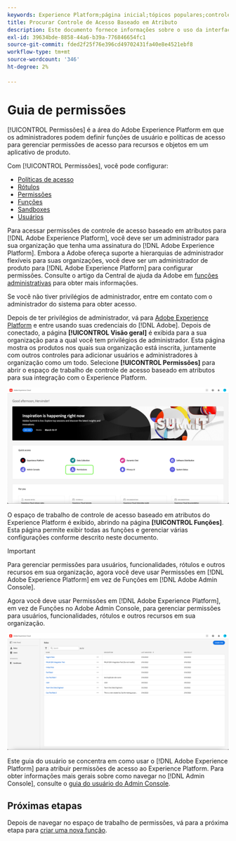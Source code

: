 ```yaml
---
keywords: Experience Platform;página inicial;tópicos populares;controle de acesso;controle de acesso baseado em atributo;;home;popular topics;access control;attribute-based access control;ABAC
title: Procurar Controle de Acesso Baseado em Atributo
description: Este documento fornece informações sobre o uso da interface de Permissões no Adobe Experience Platform
exl-id: 39634bde-8858-44a6-b39a-776846654fc1
source-git-commit: fded2f25f76e396cd49702431fa40e8e4521ebf8
workflow-type: tm+mt
source-wordcount: '346'
ht-degree: 2%

---
```


# Guia de permissões

[!UICONTROL Permissões] é a área do Adobe Experience Platform em que os administradores podem definir funções de usuário e políticas de acesso para gerenciar permissões de acesso para recursos e objetos em um aplicativo de produto.

Com [!UICONTROL Permissões], você pode configurar:

* [Políticas de acesso](./policies.md)
* [Rótulos](./labels.md)
* [Permissões](./permissions.md)
* [Funções](./roles.md)
* [Sandboxes](./sandboxes.md)
* [Usuários](./users.md)

Para acessar permissões de controle de acesso baseado em atributos para [!DNL Adobe Experience Platform], você deve ser um administrador para sua organização que tenha uma assinatura do [!DNL Adobe Experience Platform]. Embora a Adobe ofereça suporte a hierarquias de administrador flexíveis para suas organizações, você deve ser um administrador de produto para [!DNL Adobe Experience Platform] para configurar permissões. Consulte o artigo da Central de ajuda da Adobe em [funções administrativas](https://helpx.adobe.com/br/enterprise/using/admin-roles.html) para obter mais informações.

Se você não tiver privilégios de administrador, entre em contato com o administrador do sistema para obter acesso.

Depois de ter privilégios de administrador, vá para [Adobe Experience Platform](https://experience.adobe.com/) e entre usando suas credenciais do [!DNL Adobe]. Depois de conectado, a página **[!UICONTROL Visão geral]** é exibida para a sua organização para a qual você tem privilégios de administrador. Esta página mostra os produtos nos quais sua organização está inscrita, juntamente com outros controles para adicionar usuários e administradores à organização como um todo. Selecione **[!UICONTROL Permissões]** para abrir o espaço de trabalho de controle de acesso baseado em atributos para sua integração com o Experience Platform.

![flac-select-product](../../images/flac-ui/flac-select-product.png)

O espaço de trabalho de controle de acesso baseado em atributos do Experience Platform é exibido, abrindo na página **[!UICONTROL Funções]**. Esta página permite exibir todas as funções e gerenciar várias configurações conforme descrito neste documento.

>[!IMPORTANT]
>
>Para gerenciar permissões para usuários, funcionalidades, rótulos e outros recursos em sua organização, agora você deve usar Permissões em [!DNL Adobe Experience Platform] em vez de Funções em [!DNL Adobe Admin Console].

Agora você deve usar Permissões em [!DNL Adobe Experience Platform], em vez de Funções no Adobe Admin Console, para gerenciar permissões para usuários, funcionalidades, rótulos e outros recursos em sua organização.

![funções de seleção de flac](../../images/flac-ui/flac-select-roles.png)

Este guia do usuário se concentra em como usar o [!DNL Adobe Experience Platform] para atribuir permissões de acesso ao Experience Platform. Para obter informações mais gerais sobre como navegar no [!DNL Admin Console], consulte o [guia do usuário do Admin Console](https://helpx.adobe.com/br/enterprise/using/admin-console.html).

## Próximas etapas

Depois de navegar no espaço de trabalho de permissões, vá para a próxima etapa para [criar uma nova função](roles.md).
